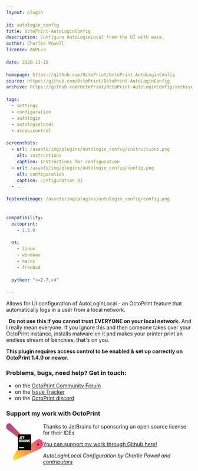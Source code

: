 ```yaml
---
layout: plugin

id: autologin_config
title: OctoPrint-AutoLoginConfig
description: Configure AutoLoginLocal from the UI with ease.
author: Charlie Powell
license: AGPLv3

date: 2020-11-15

homepage: https://github.com/OctoPrint/OctoPrint-AutoLoginConfig
source: https://github.com/OctoPrint/OctoPrint-AutoLoginConfig
archive: https://github.com/OctoPrint/OctoPrint-AutoLoginConfig/archive/main.zip

tags:
  - settings
  - configuration
  - autologin
  - autologinlocal
  - accesscontrol

screenshots:
  - url: /assets/img/plugins/autologin_config/instructions.png
    alt: instructions
    caption: Instructions for configuration
  - url: /assets/img/plugins/autologin_config/config.png
    alt: configuration
    caption: Configuration UI
  - ...

featuredimage: /assets/img/plugins/autologin_config/config.png


compatibility:
  octoprint:
    - 1.5.0

  os:
    - linux
    - windows
    - macos
    - freebsd

  python: ">=2.7,<4"

---
```


Allows for UI configuration of AutoLoginLocal - an OctoPrint feature that automatically logs in a user from a local network.

<div class="alert alert-block">
    <div class="row-fluid">
        <p>
            <i class="fas fa-exclamation-triangle fa-3x pull-left text-error" style="margin-right: 0.5em;"></i>
            <strong>Do not use this if you cannot trust EVERYONE on your local network.</strong> And I really
            mean everyone. If you ignore this and then someone takes over your OctoPrint instance, installs
            malware on it and makes your printer print an endless stream of benchies, that's on you.
        </p>
    </div>
</div>

**This plugin requires access control to be enabled & set up correctly on OctoPrint 1.4.0 or newer.**

### Problems, bugs, need help? Get in touch:

- on the [OctoPrint Community Forum](https://community.octoprint.org)
- on the [Issue Tracker](https://github.com/OctoPrint/OctoPrint-AutologinLocal/issues)
- on the [OctoPrint discord](https://discord.octoprint.org)

### Support my work with OctoPrint
<div class="row-fluid">
<div class="span3">
<a href="https://www.jetbrains.com/?from=cp2004"><img align="left" width="100" height="100" src="/assets/img/plugins/autologin_config/jetbrains-variant-2.png" alt="JetBrains Logo"></a>
</div>
<div class="span9">
<p>
 Thanks to JetBrains for sponsoring an open source license for their IDEs
</p>
<ul>
<li>
<a href="https://github.com/sponsors/cp2004">You can support my work through Github here!</a>
</li>
</ul>

</div>
</div>

_AutoLoginLocal Configuration by Charlie Powell and [contributors](https://github.com/OctoPrint/OctoPrint-AutoLoginConfig/graphs/contributors)_
